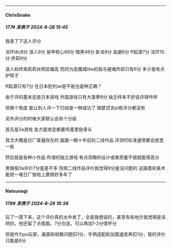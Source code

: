 ﻿
*****

####  ChrisSnake  
##### 177#       发表于 2024-8-28 15:45

我查了下这人评分

法环dlc8分 浪人9分 装甲核心69分 暗黑48分 卧龙8分 盐避6分 ff起源7分 法环10分 终莉9分 

浪人和终焉莉莉丝明显偏高 而同为恶魔城like的盐与避难所却只有6分 多少是有点护犊子

ff起源只有7分 在日本批判se是不是也是种正确？

由于评的基本还是日本游戏 外国游戏只有大菠萝8分 缺乏样本不好说评得咋样

但换个角度 能让别人评一下已经是一种成功了 隔壁谎言pi练评分都没有

另外评分的时候大家默认会有个分级 

首先是3a游戏 各方面肯定都要鸡蛋里挑骨头

其次大概是日厂普遍存在的 画面一眼十年前的二线作品 评测时标准通常都会放宽一些

然后就是各种小作品 所谓的独立游戏 有点亮眼的设计或者质量不错就能得高分

黑猴按3a评价7分是差不多 但按二线作品评价我觉得9分是没问题的 这画面和美术能把一堆日厂按地上摩擦好多年了


*****

####  Natsunagi  
##### 178#       发表于 2024-8-28 18:38

玩了一周下来，这个评价真的太中肯了，全是我想说的，甚至有些地方我觉得是该喷的，他还留了点情面。7分合适，可以再加1-2分情怀分

但是作为ps玩家，画面和帧数问题扣1分，手柄适配和加载速度再扣1分，我的评价只能是6分

